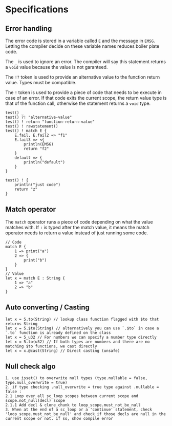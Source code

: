 
# Specifications

## Error handling

The error code is stored in a variable called `E` and the message in `EMSG`. Letting the compiler decide on these variable names reduces boiler plate code.

The `_` is used to ignore an error. The compiler will say this statement returns a `void` value because the value is not garanteed.

The `!?` token is used to provide an alternative value to the function return value. Types must be compatible.

The `!` token is used to provide a piece of code that needs to be execute in case of an error. If that code exits the current scope, the return value type is that of the function call, otherwise the statement returns a `void` type.

```
test() _
test() ?! "alternative-value"
test() ! return "function-return-value"
test() ! rawstatement()
test() ! match E {
    E.fail, E.fail2 => "f1"
    E.fail3 => <{
        println(EMSG)
        return "f2"
    }
    default => {
        println("default")
    }
}

test() ! {
    println("just code")
    return "z"
}
```

## Match operator

The `match` operator runs a piece of code depending on what the value matches with. If `:` is typed after the match value, it means the match operator needs to return a value instead of just running some code.

```
// Code
match E {
	1 => print("a")
	2 => { 
        print("b")
    }
}
// Value
let x = match E : String {
	1 => "a"
	2 => "b"
}
```

## Auto converting / Casting

```
let x = 5.to(String) // lookup class function flagged with $to that returns String 
let x = 5.$to(String) // alternatively you can use `.$to` in case a `.to` function is already defined on the class
let x = 5_u32 // For numbers we can specify a number type directly
let x = 5.to(u32) // If both types are numbers and there are no matching $to functions, we cast directly
let x = x.@cast(String) // Direct casting (unsafe)
```

## Null check algo

```
1. use isset() to overwrite null types (type.nullable = false, type.null_overwrite = true)
2. if type checking .null_overwrite = true type against .nullable = false :
2.1 Loop over all sc_loop scopes between current scope and scope.not_null(decl) scope
2.1.1 Add decl & clone_chunk to loop_scope.must_not_be_null
3. When at the end of a sc_loop or a 'continue' statement, check 'loop_scope.must_not_be_null' and check if those decls are null in the current scope or not. if so, show compile error
```